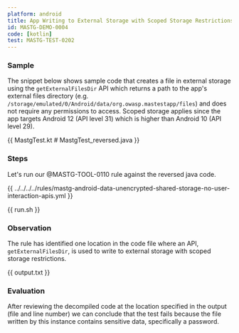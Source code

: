 ```yaml
---
platform: android
title: App Writing to External Storage with Scoped Storage Restrictions
id: MASTG-DEMO-0004
code: [kotlin]
test: MASTG-TEST-0202
---
```


### Sample

The snippet below shows sample code that creates a file in external storage using the `getExternalFilesDir` API which returns a path to the app's external files directory (e.g. `/storage/emulated/0/Android/data/org.owasp.mastestapp/files`) and does not require any permissions to access. Scoped storage applies since the app targets Android 12 (API level 31) which is higher than Android 10 (API level 29).

{{ MastgTest.kt # MastgTest_reversed.java }}

### Steps

Let's run our @MASTG-TOOL-0110 rule against the reversed java code.

{{ ../../../../rules/mastg-android-data-unencrypted-shared-storage-no-user-interaction-apis.yml }}

{{ run.sh }}

### Observation

The rule has identified one location in the code file where an API, `getExternalFilesDir`, is used to write to external storage with scoped storage restrictions.

{{ output.txt }}

### Evaluation

After reviewing the decompiled code at the location specified in the output (file and line number) we can conclude that the test fails because the file written by this instance contains sensitive data, specifically a password.
